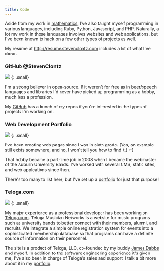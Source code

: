 ```yaml
---
title: Code
---
```


Aside from my work in [mathematics](/math/), I've also taught myself
programming in various languages, including Ruby, Python, Javascript, and PHP.
Naturally, a lot my work in those languages involves websites and web
applications, but I've been known to hack on a few other types of projects
as well.

My resume at <http://resume.stevenclontz.com> includes a lot of what I've
done.

### GitHub @StevenClontz

[![](https://github.global.ssl.fastly.net/images/modules/logos_page/GitHub-Mark.png)](http://github.com/StevenClontz)
{: .small}

I'm a strong believer in open-source. If it weren't for free as in
beer/speech languages and libraries I'd never have picked up programming
as a hobby, much less a profession.

My [GitHub](http://github.com/StevenClontz) has a bunch of my repos if you're
interested in the types of projects I'm working on.

### Web Development Portfolio

[![](http://i.imgur.com/cOgUUhu.png)](web/)
{: .small}

I've been creating web pages since I was in sixth grade. (Yes, an example
still exists somewhere, and no, I won't tell you how to find it.) :-)

That hobby became a part-time job in 2008 when I became the webmaster of
the Auburn University Bands. I've worked with several CMS, static sites,
and web applcations since then.

There's too many to list here, but I've set up a
[portfolio](web/) for just that purpose!

### Teloga.com

[![](http://i.imgur.com/mISPIsL.png)](https://www.teloga.com)
{: .small}

My major experience as a professional developer has been working
on [Teloga.com](http://www.teloga.com). Teloga Musician Networks is a
website for music programs such as university bands to better connect with
their members, alumni, and recruits. We integrate a simple online registration
system for events into a sophisticated membership database so that programs
can have a definite source of information on their personnel.

The site is a product of Teloga, LLC, co-founded by my buddy
[James Dabbs](http://jdabbs.com) and myself. In addition to the software
engineering experience it's given me, I've also been in charge of Teloga's
sales and support. I talk a bit more about it in my
[portfolio](web/).





